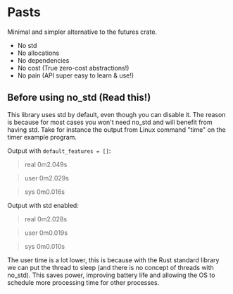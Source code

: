 # Pasts
Minimal and simpler alternative to the futures crate.

- No std
- No allocations
- No dependencies
- No cost (True zero-cost abstractions!)
- No pain (API super easy to learn & use!)

## Before using no_std (Read this!)
This library uses std by default, even though you can disable it.  The
reason is because for most cases you won't need no_std and will benefit from
having std.  Take for instance the output from Linux command "time" on the
timer example program.

Output with `default_features = []`:
> real	0m2.049s

> user	0m2.029s

> sys	0m0.016s

Output with std enabled:
> real	0m2.028s

> user	0m0.019s

> sys	0m0.010s

The user time is a lot lower, this is because with the Rust standard library
we can put the thread to sleep (and there is no concept of threads with
no_std).  This saves power, improving battery life and allowing the OS to
schedule more processing time for other processes.
